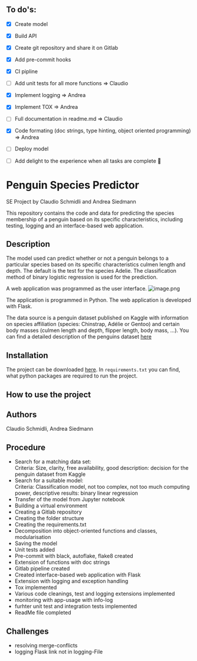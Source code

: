 ## To do's:
- [x] Create model
- [x] Build API
- [x] Create git repository and share it on Gitlab
- [x] Add pre-commit hooks
- [x] CI pipline
- [ ] Add unit tests for all more functions => Claudio
- [x] Implement logging => Andrea
- [x] Implement TOX => Andrea
- [ ] Full documentation in readme.md => Claudio
- [x] Code formating (doc strings, type hinting, object oriented programming) => Andrea
- [ ] Deploy model
- [ ] Add delight to the experience when all tasks are complete :tada:


# Penguin Species Predictor
SE Project by Claudio Schmidli and Andrea Siedmann

This repository contains the code and data for predicting the species membership of a penguin based on its specific characteristics, including testing, logging and an interface-based web application.

## Description
The model used can predict whether or not a penguin belongs to a particular species based on its specific characteristics culmen length and depth. The default is the test for the species Adelie. The classification method of binary logistic regression is used for the prediction.

A web application was programmed as the user interface.
![image.png](attachment:image.png)

The application is programmed in Python. The web application is developed with Flask.

The data source is a penguin dataset published on Kaggle with information on species affiliation (species: Chinstrap, Adélie or Gentoo) and certain body masses (culmen length and depth, flipper length, body mass, ...). You can find a detailed description of the penguins dataset [here](https://www.kaggle.com/parulpandey/penguin-dataset-the-new-iris)

## Installation
The project can be downloaded [here](https://gitlab.com/claudio.schmidli/das-software-engineering-projektarbeit). In `requirements.txt` you can find, what python packages are required to run the project.

## How to use the project


## Authors
Claudio Schmidli, Andrea Siedmann

## Procedure
- Search for a matching data set: <br>
Criteria: Size, clarity, free availability, good description: decision for the penguin dataset from Kaggle
- Search for a suitable model: <br>
Criteria: Classification model, not too complex, not too much computing power, descriptive results: binary linear regression
- Transfer of the model from Jupyter notebook
- Building a virtual environment
- Creating a Gitlab repository
- Creating the folder structure
- Creating the requirements.txt
- Decomposition into object-oriented functions and classes, modularisation
- Saving the model
- Unit tests added
- Pre-commit with black, autoflake, flake8 created
- Extension of functions with doc strings
- Gitlab pipeline created
- Created interface-based web application with Flask
- Extension with logging and exception handling
- Tox implemented
- Various code cleanings, test and logging extensions implemented
- monitoring with app-usage with info-log
- furhter unit test and integration tests implemented
- ReadMe file completed

## Challenges
- resolving merge-conflicts
- logging Flask link not in logging-File
